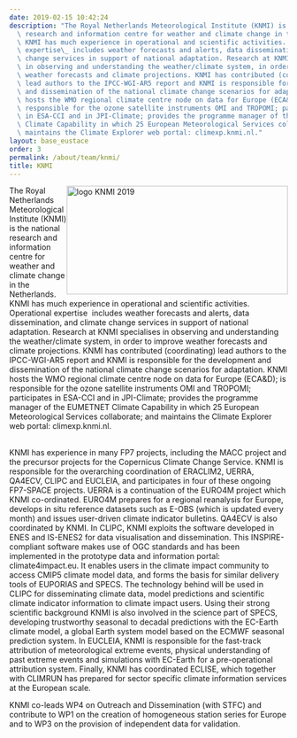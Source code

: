 ```yaml
---
date: 2019-02-15 10:42:24
description: "The Royal Netherlands Meteorological Institute (KNMI) is the national\
  \ research and information centre for weather and climate change in the Netherlands.\
  \ KNMI has much experience in operational and scientific activities. Operational\
  \ expertise\_ includes weather forecasts and alerts, data dissemination, and climate\
  \ change services in support of national adaptation. Research at KNMI specialises\
  \ in observing and understanding the weather/climate system, in order to improve\
  \ weather forecasts and climate projections. KNMI has contributed (coordinating)\
  \ lead authors to the IPCC-WGI-AR5 report and KNMI is responsible for the development\
  \ and dissemination of the national climate change scenarios for adaptation. KNMI\
  \ hosts the WMO regional climate centre node on data for Europe (ECA&amp;D); is\
  \ responsible for the ozone satellite instruments OMI and TROPOMI; participates\
  \ in ESA-CCI and in JPI-Climate; provides the programme manager of the EUMETNET\
  \ Climate Capability in which 25 European Meteorological Services collaborate; and\
  \ maintains the Climate Explorer web portal: climexp.knmi.nl."
layout: base_eustace
order: 3
permalink: /about/team/knmi/
title: KNMI
---
```


<p><img height="196" src="https://www.eustaceproject.eu/eustace/static/media/uploads/logo_knmi_2019.jpg" style="float: right;" title="logo KNMI 2019" width="400">The Royal Netherlands Meteorological Institute (KNMI) is the national research and information centre for weather and climate change in the Netherlands. KNMI has much experience in operational and scientific activities. Operational expertise  includes weather forecasts and alerts, data dissemination, and climate change services in support of national adaptation. Research at KNMI specialises in observing and understanding the weather/climate system, in order to improve weather forecasts and climate projections. KNMI has contributed (coordinating) lead authors to the IPCC-WGI-AR5 report and KNMI is responsible for the development and dissemination of the national climate change scenarios for adaptation. KNMI hosts the WMO regional climate centre node on data for Europe (ECA&amp;D); is responsible for the ozone satellite instruments OMI and TROPOMI; participates in ESA-CCI and in JPI-Climate; provides the programme manager of the EUMETNET Climate Capability in which 25 European Meteorological Services collaborate; and maintains the Climate Explorer web portal: climexp.knmi.nl.</p>
<p><br>KNMI has experience in many FP7 projects, including the MACC project and the precursor projects for the Copernicus Climate Change Service. KNMI is responsible for the overarching coordination of ERACLIM2, UERRA, QA4ECV, CLIPC and EUCLEIA, and participates in four of these ongoing FP7-SPACE projects. UERRA is a continuation of the EURO4M project which KNMI co-ordinated. EURO4M prepares for a regional reanalysis for Europe, develops in situ reference datasets such as E-OBS (which is updated every month) and issues user-driven climate indicator bulletins. QA4ECV is also coordinated by KNMI. In CLIPC, KNMI exploits the software developed in ENES and IS-ENES2 for data visualisation and dissemination. This INSPIRE-compliant software makes use of OGC standards and has been implemented in the prototype data and information portal: climate4impact.eu. It enables users in the climate impact community to access CMIP5 climate model data, and forms the basis for similar delivery tools of EUPORIAS and SPECS. The technology behind will be used in CLIPC for disseminating climate data, model predictions and scientific climate indicator information to climate impact users. Using their strong scientific background KNMI is also involved in the science part of SPECS, developing trustworthy seasonal to decadal predictions with the EC-Earth climate model, a global Earth system model based on the ECMWF seasonal prediction system. In EUCLEIA, KNMI is responsible for the fast-track attribution of meteorological extreme events, physical understanding of past extreme events and simulations with EC-Earth for a pre-operational attribution system. Finally, KNMI has coordinated ECLISE, which together with CLIMRUN has prepared for sector specific climate information services at the European scale.</p>
<p>KNMI co-leads WP4 on Outreach and Dissemination (with STFC) and contribute to WP1 on the creation of homogeneous station series for Europe and to WP3 on the provision of independent data for validation.</p>
